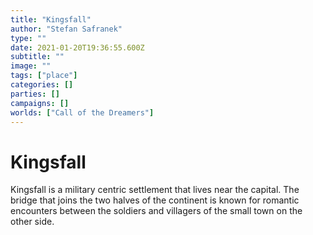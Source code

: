 ```yaml
---
title: "Kingsfall"
author: "Stefan Safranek"
type: ""
date: 2021-01-20T19:36:55.600Z
subtitle: ""
image: ""
tags: ["place"]
categories: []
parties: []
campaigns: []
worlds: ["Call of the Dreamers"]
---
```


# Kingsfall

Kingsfall is a military centric settlement that lives near the capital. The bridge that joins the two halves of the continent is known for romantic encounters between the soldiers and villagers of the small town on the other side.
